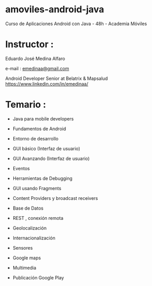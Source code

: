 # amoviles-android-java
Curso de Aplicaciones Android con Java - 48h - Academia Móviles

# Instructor :

Eduardo José Medina Alfaro 

e-mail : emedinaa@gmail.com

Android Developer Senior at Belatrix & Mapsalud https://www.linkedin.com/in/emedinaa/

##

# Temario :

- Java para mobile developers

- Fundamentos de Android

- Entorno de desarrollo

- GUI básico (Interfaz de usuario)

- GUI Avanzando (Interfaz de usuario)

- Eventos

- Herramientas de Debugging

- GUI usando Fragments

- Content Providers y broadcast receivers

- Base de Datos

- REST , conexión remota

- Geolocalización

- Internacionalización

- Sensores

- Google maps

- Multimedia

- Publicación Google Play
